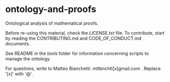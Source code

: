 # ontology-and-proofs

Ontological analysis of mathematical proofs.

Before re-using this material, check the LICENSE.txt file. To contribute, start by reading the CONTRIBUTING.md and CODE_OF_CONDUCT.md documents.

See README in the _tools_ folder for information concerning scripts to manage the ontology.

For questions, write to Matteo Bianchetti: mttbnchtt[x]gmail.com . Replace '[x]' with '@'.
